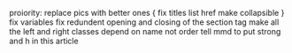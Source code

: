 proiority:
replace pics with better ones
{
fix titles list href
make collapsible
}
fix variables 
fix redundent opening and closing of the section tag
make all the left and right classes depend on name not order
tell mmd to put strong and h in this article